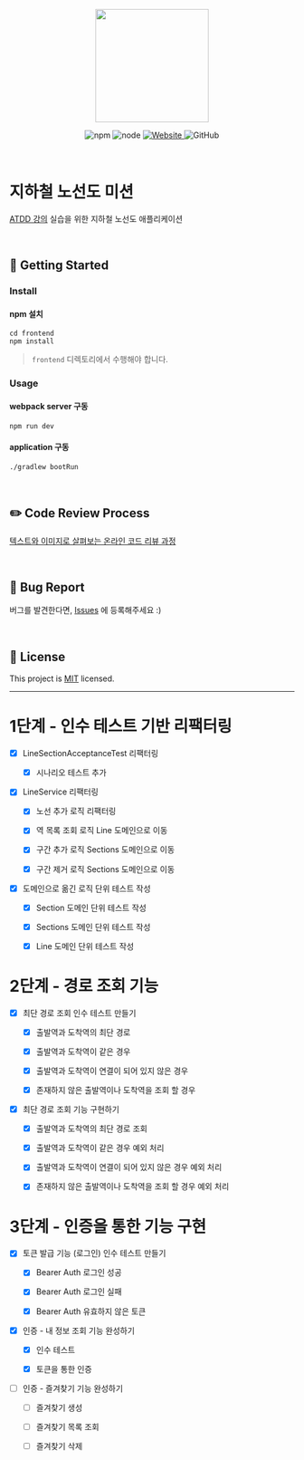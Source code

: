 <p align="center">
    <img width="200px;" src="https://raw.githubusercontent.com/woowacourse/atdd-subway-admin-frontend/master/images/main_logo.png"/>
</p>
<p align="center">
  <img alt="npm" src="https://img.shields.io/badge/npm-%3E%3D%205.5.0-blue">
  <img alt="node" src="https://img.shields.io/badge/node-%3E%3D%209.3.0-blue">
  <a href="https://edu.nextstep.camp/c/R89PYi5H" alt="nextstep atdd">
    <img alt="Website" src="https://img.shields.io/website?url=https%3A%2F%2Fedu.nextstep.camp%2Fc%2FR89PYi5H">
  </a>
  <img alt="GitHub" src="https://img.shields.io/github/license/next-step/atdd-subway-service">
</p>

<br>

# 지하철 노선도 미션
[ATDD 강의](https://edu.nextstep.camp/c/R89PYi5H) 실습을 위한 지하철 노선도 애플리케이션

<br>

## 🚀 Getting Started

### Install
#### npm 설치
```
cd frontend
npm install
```
> `frontend` 디렉토리에서 수행해야 합니다.

### Usage
#### webpack server 구동
```
npm run dev
```
#### application 구동
```
./gradlew bootRun
```
<br>

## ✏️ Code Review Process
[텍스트와 이미지로 살펴보는 온라인 코드 리뷰 과정](https://github.com/next-step/nextstep-docs/tree/master/codereview)

<br>

## 🐞 Bug Report

버그를 발견한다면, [Issues](https://github.com/next-step/atdd-subway-service/issues) 에 등록해주세요 :)

<br>

## 📝 License

This project is [MIT](https://github.com/next-step/atdd-subway-service/blob/master/LICENSE.md) licensed.

---

# 1단계 - 인수 테스트 기반 리팩터링

- [x] LineSectionAcceptanceTest 리팩터링

    - [x] 시나리오 테스트 추가

- [x] LineService 리팩터링

    - [x] 노선 추가 로직 리팩터링

    - [x] 역 목록 조회 로직 Line 도메인으로 이동

    - [x] 구간 추가 로직 Sections 도메인으로 이동

    - [x] 구간 제거 로직 Sections 도메인으로 이동

- [x] 도메인으로 옮긴 로직 단위 테스트 작성

    - [x] Section 도메인 단위 테스트 작성

    - [x] Sections 도메인 단위 테스트 작성

    - [x] Line 도메인 단위 테스트 작성


# 2단계 - 경로 조회 기능

- [x] 최단 경로 조회 인수 테스트 만들기

    - [x] 출발역과 도착역의 최단 경로

    - [x] 출발역과 도착역이 같은 경우

    - [x] 출발역과 도착역이 연결이 되어 있지 않은 경우

    - [x] 존재하지 않은 출발역이나 도착역을 조회 할 경우

- [x] 최단 경로 조회 기능 구현하기

    - [x] 출발역과 도착역의 최단 경로 조회

    - [x] 출발역과 도착역이 같은 경우 예외 처리

    - [x] 출발역과 도착역이 연결이 되어 있지 않은 경우 예외 처리

    - [x] 존재하지 않은 출발역이나 도착역을 조회 할 경우 예외 처리

# 3단계 - 인증을 통한 기능 구현

- [x] 토큰 발급 기능 (로그인) 인수 테스트 만들기

    - [x] Bearer Auth 로그인 성공

    - [x] Bearer Auth 로그인 실패

    - [x] Bearer Auth 유효하지 않은 토큰

- [x] 인증 - 내 정보 조회 기능 완성하기

    - [x] 인수 테스트

    - [x] 토큰을 통한 인증

- [ ] 인증 - 즐겨찾기 기능 완성하기

    - [ ] 즐겨찾기 생성

    - [ ] 즐겨찾기 목록 조회

    - [ ] 즐겨찾기 삭제
